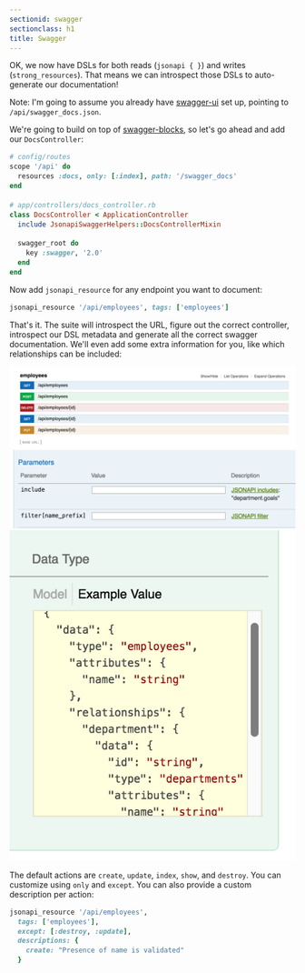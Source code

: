 ```yaml
---
sectionid: swagger
sectionclass: h1
title: Swagger
---
```


OK, we now have DSLs for both reads (`jsonapi { }`) and writes
(`strong_resources`). That means we can introspect those DSLs to
auto-generate our documentation!

Note: I'm going to assume you already have [swagger-ui](http://swagger.io/swagger-ui) set up, pointing to `/api/swagger_docs.json`.

We're going to build on top of [swagger-blocks](https://github.com/fotinakis/swagger-blocks), so let's go ahead and add our `DocsController`:

```ruby
# config/routes
scope '/api' do
  resources :docs, only: [:index], path: '/swagger_docs'
end

# app/controllers/docs_controller.rb
class DocsController < ApplicationController
  include JsonapiSwaggerHelpers::DocsControllerMixin

  swagger_root do
    key :swagger, '2.0'
  end
end
```

Now add `jsonapi_resource` for any endpoint you want to document:

```ruby
jsonapi_resource '/api/employees', tags: ['employees']
```

That's it. The suite will introspect the URL, figure out the correct
controller, introspect our DSL metadata and generate all the correct
swagger documentation. We'll even add some extra information for you,
like which relationships can be included:

![endpoints](/img/endpoints.png)
![endpoints](/img/includes_filters.png)
![endpoints](/img/nested_relations.png)

The default actions are `create`, `update`, `index`, `show`, and
`destroy`. You can customize using `only` and `except`. You can also
provide a custom description per action:

```ruby
jsonapi_resource '/api/employees',
  tags: ['employees'],
  except: [:destroy, :update],
  descriptions: {
    create: "Presence of name is validated"
  }
```
